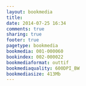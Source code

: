```yaml
---
layout: bookmedia
title:
date: 2014-07-25 16:34
comments: true
sharing: true
footer: true
pagetype: bookmedia 
bookmedia: 001-000060
bookindex: 002-000022
bookmediaformat: outtif
bookmediaquality: 600DPI_BW
bookmediasize: 413Mb
---
```

